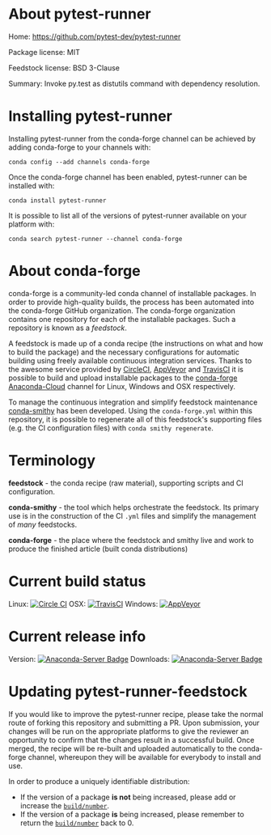 About pytest-runner
===================

Home: https://github.com/pytest-dev/pytest-runner

Package license: MIT

Feedstock license: BSD 3-Clause

Summary: Invoke py.test as distutils command with dependency resolution.



Installing pytest-runner
========================

Installing pytest-runner from the conda-forge channel can be achieved by adding conda-forge to your channels with:

```
conda config --add channels conda-forge
```

Once the conda-forge channel has been enabled, pytest-runner can be installed with:

```
conda install pytest-runner
```

It is possible to list all of the versions of pytest-runner available on your platform with:

```
conda search pytest-runner --channel conda-forge
```


About conda-forge
=================

conda-forge is a community-led conda channel of installable packages.
In order to provide high-quality builds, the process has been automated into the
conda-forge GitHub organization. The conda-forge organization contains one repository 
for each of the installable packages. Such a repository is known as a *feedstock*.

A feedstock is made up of a conda recipe (the instructions on what and how to build
the package) and the necessary configurations for automatic building using freely
available continuous integration services. Thanks to the awesome service provided by
[CircleCI](https://circleci.com/), [AppVeyor](http://www.appveyor.com/)
and [TravisCI](https://travis-ci.org/) it is possible to build and upload installable
packages to the [conda-forge](https://anaconda.org/conda-forge)
[Anaconda-Cloud](http://docs.anaconda.org/) channel for Linux, Windows and OSX respectively.

To manage the continuous integration and simplify feedstock maintenance
[conda-smithy](http://github.com/conda-forge/conda-smithy) has been developed.
Using the ``conda-forge.yml`` within this repository, it is possible to regenerate all of
this feedstock's supporting files (e.g. the CI configuration files) with ``conda smithy regenerate``.


Terminology
===========

**feedstock** - the conda recipe (raw material), supporting scripts and CI configuration.

**conda-smithy** - the tool which helps orchestrate the feedstock.
                   Its primary use is in the construction of the CI ``.yml`` files
                   and simplify the management of *many* feedstocks.

**conda-forge** - the place where the feedstock and smithy live and work to
                  produce the finished article (built conda distributions)

Current build status
====================

Linux: [![Circle CI](https://circleci.com/gh/conda-forge/pytest-runner-feedstock.svg?style=svg)](https://circleci.com/gh/conda-forge/pytest-runner-feedstock)
OSX: [![TravisCI](https://travis-ci.org/conda-forge/pytest-runner-feedstock.svg?branch=master)](https://travis-ci.org/conda-forge/pytest-runner-feedstock) 
Windows: [![AppVeyor](https://ci.appveyor.com/api/projects/status/github/conda-forge/pytest-runner-feedstock?svg=True)](https://ci.appveyor.com/project/conda-forge/pytest-runner-feedstock/branch/master)

Current release info
====================
Version: [![Anaconda-Server Badge](https://anaconda.org/conda-forge/pytest-runner/badges/version.svg)](https://anaconda.org/conda-forge/pytest-runner)
Downloads: [![Anaconda-Server Badge](https://anaconda.org/conda-forge/pytest-runner/badges/downloads.svg)](https://anaconda.org/conda-forge/pytest-runner)


Updating pytest-runner-feedstock
================================

If you would like to improve the pytest-runner recipe, please take the normal
route of forking this repository and submitting a PR. Upon submission, your changes will
be run on the appropriate platforms to give the reviewer an opportunity to confirm that the
changes result in a successful build. Once merged, the recipe will be re-built and uploaded
automatically to the conda-forge channel, whereupon they will be available for everybody to
install and use.

In order to produce a uniquely identifiable distribution:
 * If the version of a package **is not** being increased, please add or increase
   the [``build/number``](http://conda.pydata.org/docs/building/meta-yaml.html#build-number-and-string). 
 * If the version of a package **is** being increased, please remember to return
   the [``build/number``](http://conda.pydata.org/docs/building/meta-yaml.html#build-number-and-string)
   back to 0.
